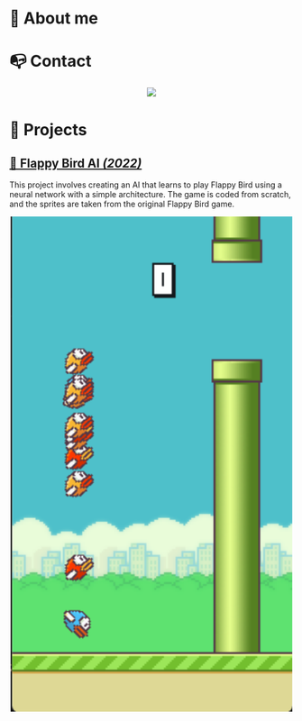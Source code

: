 <!--
**Atafid/Atafid** is a ✨ _special_ ✨ repository because its `README.md` (this file) appears on your GitHub profile.

Here are some ideas to get you started:

- 🔭 I’m currently working on ...
- 🌱 I’m currently learning ...
- 👯 I’m looking to collaborate on ...
- 🤔 I’m looking for help with ...
- 💬 Ask me about ...
- 📫 How to reach me: ...
- 😄 Pronouns: ...
- ⚡ Fun fact: ...
-->

# 👦 About me

# 📭 Contact

<p align="center">
	<a href="https://www.linkedin.com/in/guillaume-di-fatta-0441a3253/">
		<img src="https://img.shields.io/badge/-LINKEDIN-0077B5?style=for-the-badge&logo=linkedin&logoColor=white">
	</a>

# 📂 Projects

## [🐤 Flappy Bird AI *(2022)*](https://github.com/Atafid/AI-Flappy-Bird)

This project involves creating an AI that learns to play Flappy Bird using a neural network with a simple architecture. The game is coded from scratch, and the sprites are taken from the original Flappy Bird game.

<p align="center">
	<a href="https://github.com/Atafid/AI-Flappy-Bird"><img src="https://raw.githubusercontent.com/Atafid/AI-Flappy-Bird/master/ressources/img/demo.png" width="500"></a>
</p>

<br>
